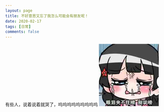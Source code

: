 ```yaml
---
layout: page
title: 不好意思又忘了我怎么可能会有朋友呢！
date: 2020-02-17
tags: [日常]
comments: false
---
```


有些人，说着说着就哭了，呜呜呜呜呜呜呜呜呜
![](../assets/img/bq1.jpg)